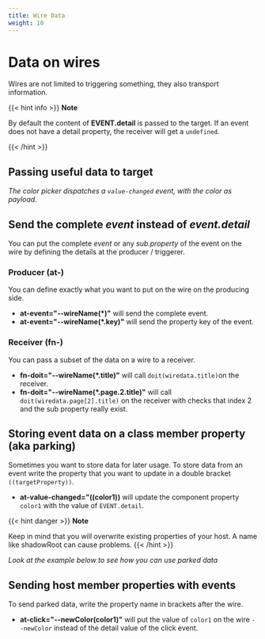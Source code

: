 ```yaml
---
title: Wire Data
weight: 10
---
```



# Data on wires
Wires are not limited to triggering something, they also transport information.

{{< hint info >}}
**Note**

By default the content of  **EVENT.detail** is passed to the target. If an event does not have a detail property, the
receiver will get a `undefined`.

  {{< /hint >}}

## Passing useful data to target

<furo-demo-snippet flow>
<template>
  <input type="color" label="choose a color"  at-input="--newColor(*.target.value)"></input>
  <light-bulb on  fn-set-color="--newColor"></light-bulb>
</template>
</furo-demo-snippet>

*The color picker dispatches a `value-changed` event, with the color as payload.*



## Send the complete *event* instead of *event.detail*
You can put the complete *event* or any *sub.property* of the event on the wire by defining the details
at the producer / triggerer.

### Producer (at-)
You can define exactly what you want to put on the wire on the producing side.

- **at-event="--wireName(*)"** will send the complete event.
- **at-event="--wireName(*.key)"** will send the property key of the event.


### Receiver (fn-)
You can pass a subset of the data on a wire to a receiver.

- **fn-doit="--wireName(*.title)"** will call `doit(wiredata.title)`on the receiver.
- **fn-doit="--wireName(*.page.2.title)"** will call `doit(wiredata.page[2].title)` on the receiver with checks that index 2 and the sub property really exist.


## Storing event data on a class member property  (aka parking)

Sometimes you want to store data for later usage. To store data from an event
write the property that you want to update in a double bracket  `((targetProperty))`.

- **at-value-changed="((color1))** will update the component property `color1` with the value of `EVENT.detail`.


{{< hint danger >}}
**Note**

Keep in mind that you will overwrite existing properties of your host. A name like shadowRoot can cause problems.
{{< /hint >}}


<furo-demo-snippet flow style="height:200px">
<template>
  <!-- the color input will store the value on the varable color -->
  <input type="color" label="choose color 1" at-input="^color-changed(*.target.value)" at-value-changed="((color))"></input>
</template>
</furo-demo-snippet>

*Look at the example below to see how you can use parked data*

## Sending host member properties with events
To send parked data, write the property name in brackets after the wire.

- **at-click="--newColor(color1)"** will put the value of `color1` on the wire `--newColor` instead of the detail value of the click event.


<furo-demo-snippet flow style="height:300px">
<template>
  <!-- the color input will store the value on the varable color -->
  <input type="color" label="choose color 1" at-change="^color-changed(*.target.value)" at-color-changed="((color))"></input>
  <!-- the button will put the value of color on the wire --newColor -->
  <button at-click="--newColor(color)">setColor</button>
  <light-bulb fn-set-color="--newColor" on></light-bulb>
</template>
</furo-demo-snippet>

